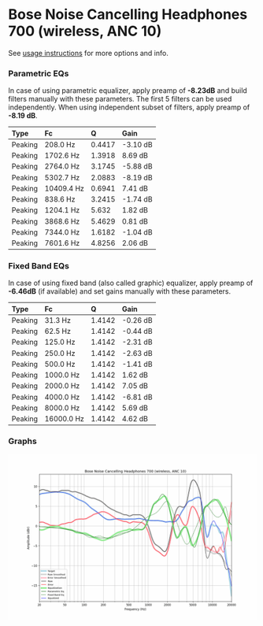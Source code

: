 # Bose Noise Cancelling Headphones 700 (wireless, ANC 10)
See [usage instructions](https://github.com/jaakkopasanen/AutoEq#usage) for more options and info.

### Parametric EQs
In case of using parametric equalizer, apply preamp of **-8.23dB** and build filters manually
with these parameters. The first 5 filters can be used independently.
When using independent subset of filters, apply preamp of **-8.19 dB**.

| Type    | Fc         |      Q | Gain     |
|:--------|:-----------|:-------|:---------|
| Peaking | 208.0 Hz   | 0.4417 | -3.10 dB |
| Peaking | 1702.6 Hz  | 1.3918 | 8.69 dB  |
| Peaking | 2764.0 Hz  | 3.1745 | -5.88 dB |
| Peaking | 5302.7 Hz  | 2.0883 | -8.19 dB |
| Peaking | 10409.4 Hz | 0.6941 | 7.41 dB  |
| Peaking | 838.6 Hz   | 3.2415 | -1.74 dB |
| Peaking | 1204.1 Hz  | 5.632  | 1.82 dB  |
| Peaking | 3868.6 Hz  | 5.4629 | 0.81 dB  |
| Peaking | 7344.0 Hz  | 1.6182 | -1.04 dB |
| Peaking | 7601.6 Hz  | 4.8256 | 2.06 dB  |

### Fixed Band EQs
In case of using fixed band (also called graphic) equalizer, apply preamp of **-6.46dB**
(if available) and set gains manually with these parameters.

| Type    | Fc         |      Q | Gain     |
|:--------|:-----------|:-------|:---------|
| Peaking | 31.3 Hz    | 1.4142 | -0.26 dB |
| Peaking | 62.5 Hz    | 1.4142 | -0.44 dB |
| Peaking | 125.0 Hz   | 1.4142 | -2.31 dB |
| Peaking | 250.0 Hz   | 1.4142 | -2.63 dB |
| Peaking | 500.0 Hz   | 1.4142 | -1.41 dB |
| Peaking | 1000.0 Hz  | 1.4142 | 1.62 dB  |
| Peaking | 2000.0 Hz  | 1.4142 | 7.05 dB  |
| Peaking | 4000.0 Hz  | 1.4142 | -6.81 dB |
| Peaking | 8000.0 Hz  | 1.4142 | 5.69 dB  |
| Peaking | 16000.0 Hz | 1.4142 | 4.62 dB  |

### Graphs
![](./Bose%20Noise%20Cancelling%20Headphones%20700%20(wireless,%20ANC%2010).png)